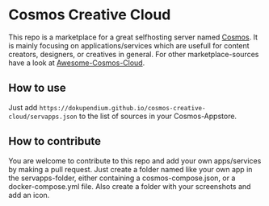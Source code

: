 # Cosmos Creative Cloud

This repo is a marketplace for a great selfhosting server named [Cosmos](https://github.com/azukaar/Cosmos-Server). It is mainly focusing on applications/services which are usefull for content creators, designers, or creatives in general. For other marketplace-sources have a look at [Awesome-Cosmos-Cloud](https://github.com/azukaar/awesome-cosmos-cloud).

## How to use

Just add `https://dokupendium.github.io/cosmos-creative-cloud/servapps.json` to the list of sources in your Cosmos-Appstore.

## How to contribute

You are welcome to contribute to this repo and add your own apps/services by making a pull request. Just create a folder named like your own app in the servapps-folder, either containing a cosmos-compose.json, or a docker-compose.yml file. Also create a folder with your screenshots and add an icon.
